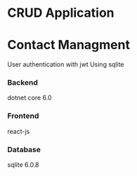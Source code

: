 # CRUD Application
# Contact Managment


User authentication with jwt
Using sqlite

### Backend
dotnet  core 6.0
### Frontend
react-js 
### Database
sqlite 6.0.8


